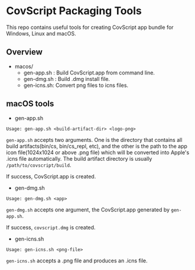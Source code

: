 CovScript Packaging Tools
=========================

This repo contains useful tools for creating CovScript app bundle for Windows, Linux and macOS.


## Overview
+ macos/
  - gen-app.sh : Build CovScript.app from command line.
  - gen-dmg.sh : Build .dmg install file.
  - gen-icns.sh: Convert png files to icns files.

## macOS tools
+ gen-app.sh
```
Usage: gen-app.sh <build-artifact-dir> <logo-png>
```

`gen-app.sh` accepts two arguments. One is the directory that contains all build artifacts(bin/cs, bin/cs_repl, etc), and the other is the path to the app icon file(1024x1024 or above .png file) which will be converted into Apple's .icns file automatically. The build artifact directory is usually `/path/to/covscript/build`.

If success, CovScript.app is created.

+ gen-dmg.sh
```
Usage: gen-dmg.sh <app>
```

`gen-dmg.sh` accepts one argument, the CovScript.app generated by `gen-app.sh`.

If success, `covscript.dmg` is created.

+ gen-icns.sh
```
Usage: gen-icns.sh <png-file>
```

`gen-icns.sh` accepts a .png file and produces an .icns file.

